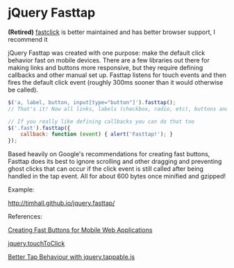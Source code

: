 jQuery Fasttap
===

__(Retired)__ [fastclick](https://github.com/ftlabs/fastclick) is better maintained and has better browser support, I recommend it

jQuery Fasttap was created with one purpose: make the default click behavior fast on mobile devices. There are a few libraries out there for making links and buttons more responsive, but they require defining callbacks and other manual set up. Fasttap listens for touch events and then fires the default click event (roughly 300ms sooner than it would otherwise be called).

```js
$('a, label, button, input[type="button"]').fasttap();
// That's it! Now all links, labels (checkbox, radio, etc), buttons and more are super quick

// If you really like defining callbacks you can do that too
$('.fast').fasttap({
    callback: function (event) { alert('Fasttap!'); }
});
```

Based heavily on Google's recommendations for creating fast buttons, Fasttap does its best to ignore scrolling and other dragging and preventing ghost clicks that can occur if the click event is still called after being handled in the tap event. All for about 600 bytes once minified and gzipped!

Example:

http://timhall.github.io/jquery.fasttap/

References:

[Creating Fast Buttons for Mobile Web Applications](https://developers.google.com/mobile/articles/fast_buttons)

[jquery.touchToClick](https://github.com/cargomedia/jquery.touchToClick)

[Better Tap Behaviour with jquery.tappable.js](http://aanandprasad.com/articles/jquery-tappable/)
